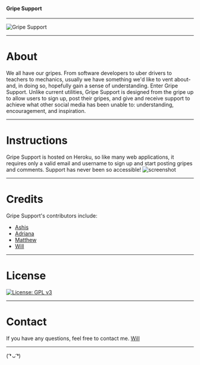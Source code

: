 #### Gripe Support
***
![Gripe Support](https://i.imgur.com/0WLnFlD.png)
***
# About
We all have our gripes. From software developers to uber drivers to teachers to mechanics, usually
we have something we'd like to vent about- and, in doing so, hopefully gain a sense of understanding.
Enter Gripe Support. Unlike current utilities, Gripe Support is designed from the gripe up to
allow users to sign up, post their gripes, and give and receive support to achieve what other social
media has been unable to: understanding, encouragement, and inspiration.
***
# Instructions
Gripe Support is hosted on Heroku, so like many web applications, it requires only a valid email and 
username to sign up and start posting gripes and comments. Support has never been so accessible! 
![screenshot](https://i.imgur.com/EpcziSb.png)
***
# Credits
Gripe Support's contributors include:
* [Ashis](https://github.com/ashispatel)
* [Adriana](https://github.com/itsmeadriana)
* [Matthew](https://github.com/mattersievers)
* [Will](https://github.com/wsbousman)
***
# License
[![License: GPL v3](https://img.shields.io/badge/License-GPLv3-blue.svg)](https://www.gnu.org/licenses/gpl-3.0)
***
# Contact
If you have any questions, feel free to contact me. 
[Will](https://github.com/wsbousman)
***
( ͡❛ ᴗ ͡❛)